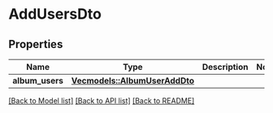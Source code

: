 # AddUsersDto

## Properties

Name | Type | Description | Notes
------------ | ------------- | ------------- | -------------
**album_users** | [**Vec<models::AlbumUserAddDto>**](AlbumUserAddDto.md) |  | 

[[Back to Model list]](../README.md#documentation-for-models) [[Back to API list]](../README.md#documentation-for-api-endpoints) [[Back to README]](../README.md)


